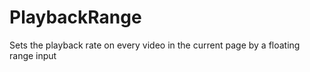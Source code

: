 # PlaybackRange
Sets the playback rate on every video in the current page by a floating range input

